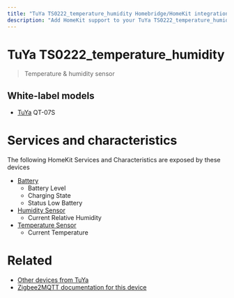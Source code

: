 ```yaml
---
title: "TuYa TS0222_temperature_humidity Homebridge/HomeKit integration"
description: "Add HomeKit support to your TuYa TS0222_temperature_humidity, using Homebridge, Zigbee2MQTT and homebridge-z2m."
---
```

<!---
This file has been GENERATED using src/docgen/docgen.ts
DO NOT EDIT THIS FILE MANUALLY!
-->
# TuYa TS0222_temperature_humidity
> Temperature & humidity sensor


## White-label models
* [TuYa](../index.md#tuya) QT-07S

# Services and characteristics
The following HomeKit Services and Characteristics are exposed by
these devices

* [Battery](../../battery.md)
  * Battery Level
  * Charging State
  * Status Low Battery
* [Humidity Sensor](../../sensors.md)
  * Current Relative Humidity
* [Temperature Sensor](../../sensors.md)
  * Current Temperature


# Related
* [Other devices from TuYa](../index.md#tuya)
* [Zigbee2MQTT documentation for this device](https://www.zigbee2mqtt.io/devices/TS0222_temperature_humidity.html)